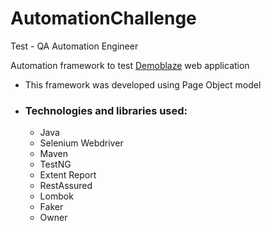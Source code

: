 # AutomationChallenge
Test - QA Automation Engineer

Automation framework to test [Demoblaze](https://www.demoblaze.com/) web application 

- This framework was developed using Page Object model

- ### Technologies and libraries used:
     - Java
     - Selenium Webdriver
     - Maven
     - TestNG
     - Extent Report
     - RestAssured
     - Lombok
     - Faker
     - Owner
